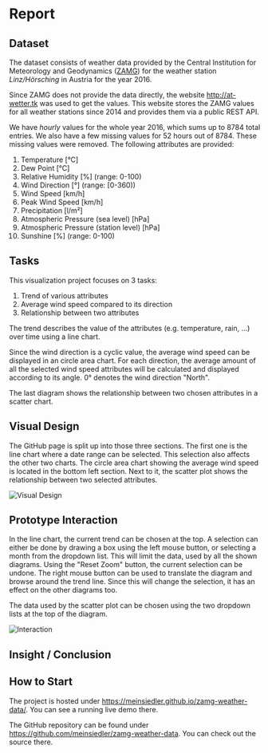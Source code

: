 # Report

## Dataset

The dataset consists of weather data provided by the Central Institution for Meteorology and Geodynamics ([ZAMG](http://www.zamg.ac.at/)) for the weather station *Linz/Hörsching* in Austria for the year 2016.

Since ZAMG does not provide the data directly, the website <http://at-wetter.tk> was used to get the values. This website stores the ZAMG values for all weather stations since 2014 and provides them via a public REST API.

We have *hourly* values for the whole year 2016, which sums up to 8784 total entries. We also have a few missing values for 52 hours out of 8784. These missing values were removed. The following attributes are provided:

  1. Temperature \[°C\]
  1. Dew Point \[°C\]
  1. Relative Humidity \[%\] (range: 0-100)
  1. Wind Direction \[°\] (range: [0-360))
  1. Wind Speed \[km/h\]
  1. Peak Wind Speed \[km/h\]
  1. Precipitation \[l/m²\]
  1. Atmospheric Pressure (sea level) \[hPa\]
  1. Atmospheric Pressure (station level) \[hPa\]
  1. Sunshine \[%\] (range: 0-100)

## Tasks

This visualization project focuses on 3 tasks:

  1. Trend of various attributes
  1. Average wind speed compared to its direction
  1. Relationship between two attributes

The trend describes the value of the attributes (e.g. temperature, rain, ...) over time using a line chart.

Since the wind direction is a cyclic value, the average wind speed can be displayed in an circle area chart. For each direction, the average amount of all the selected wind speed attributes will be calculated and displayed according to its angle. 0° denotes the wind direction "North".

The last diagram shows the relationship between two chosen attributes in a scatter chart.

## Visual Design

The GitHub page is split up into those three sections. The first one is the line chart where a date range can be selected. This selection also affects the other two charts. The circle area chart showing the average wind speed is located in the bottom left section. Next to it, the scatter plot shows the relationship between two selected attributes.

![Visual Design](https://meinsiedler.github.io/zamg-weather-data/assets/img/layout.png)

## Prototype Interaction

In the line chart, the current trend can be chosen at the top. A selection can either be done by drawing a box using the left mouse button, or selecting a month from the dropdown list. This will limit the data, used by all the shown diagrams. Using the "Reset Zoom" button, the current selection can be undone.
The right mouse button can be used to translate the diagram and browse around the trend line. Since this will change the selection, it has an effect on the other diagrams too.

The data used by the scatter plot can be chosen using the two dropdown lists at the top of the diagram.

![Interaction](https://meinsiedler.github.io/zamg-weather-data/assets/img/selection.gif)

## Insight / Conclusion

## How to Start

The project is hosted under <https://meinsiedler.github.io/zamg-weather-data/>.
You can see a running live demo there.

The GitHub repository can be found under <https://github.com/meinsiedler/zamg-weather-data>.
You can check out the source there.


